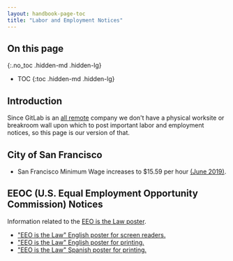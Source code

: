 ```yaml
---
layout: handbook-page-toc
title: "Labor and Employment Notices"
---
```


## On this page
{:.no_toc .hidden-md .hidden-lg}

- TOC
{:toc .hidden-md .hidden-lg}

## Introduction

Since GitLab is an [all remote](/company/culture/all-remote/) company we don't have a physical worksite or breakroom wall upon which to post important labor and employment notices, so this page is our version of that.

## City of San Francisco

* San Francisco Minimum Wage increases to $15.59 per hour [(June 2019)](ttps://gitlab.com/gitlab-com/people-ops/Compensation/uploads/e261b0f24e1b2d5bf382366bb400cf53/sf-minimum-wage-2019-06.pdf).

## EEOC (U.S. Equal Employment Opportunity Commission) Notices

Information related to the [EEO is the Law poster](https://www1.eeoc.gov/employers/poster.cfm).

* ["EEO is the Law" English poster for screen readers.](https://www.eeoc.gov/employers/upload/poster_screen_reader_optimized.pdf)
* ["EEO is the Law" English poster for printing.](https://www.eeoc.gov/employers/upload/eeoc_self_print_poster.pdf)
* ["EEO is the Law" Spanish poster for printing.](https://www.eeoc.gov/employers/upload/eeoc_self_print_poster_spanish.pdf)
